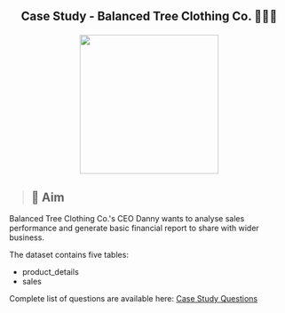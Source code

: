 ## <p align="center">Case Study - Balanced Tree Clothing Co. 👚👖👕 </p>
<p align='Center'>
   <img width = '250' height='250' src='https://8weeksqlchallenge.com/images/case-study-designs/7.png'
</p>     
 
 >## 🏹 Aim
Balanced Tree Clothing Co.'s CEO Danny wants to analyse sales performance and generate basic financial report to share with wider business.
  
  
  The dataset contains five tables:
   - product_details
   - sales
  
   
 Complete list of questions are available here: [Case Study Questions](https://8weeksqlchallenge.com/case-study-7/)
